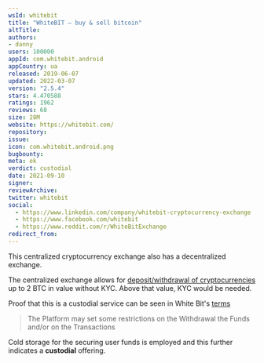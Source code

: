 ```yaml
---
wsId: whitebit
title: "WhiteBIT – buy & sell bitcoin"
altTitle: 
authors:
- danny
users: 100000
appId: com.whitebit.android
appCountry: ua
released: 2019-06-07
updated: 2022-03-07
version: "2.5.4"
stars: 4.470588
ratings: 1962
reviews: 68
size: 28M
website: https://whitebit.com/
repository: 
issue: 
icon: com.whitebit.android.png
bugbounty: 
meta: ok
verdict: custodial
date: 2021-09-10
signer: 
reviewArchive:
twitter: whitebit
social:
  - https://www.linkedin.com/company/whitebit-cryptocurrency-exchange
  - https://www.facebook.com/whitebit
  - https://www.reddit.com/r/WhiteBitExchange
redirect_from:
---
```


This centralized cryptocurrency exchange also has a decentralized exchange. 

The centralized exchange allows for [deposit/withdrawal of cryptocurrencies](https://whitebit.com/faq#22) up to 2 BTC in value without KYC. Above that value, KYC would be needed.

Proof that this is a custodial service can be seen in White Bit's [terms](https://whitebit.com/terms)

> The Platform may set some restrictions on the Withdrawal the Funds and/or on the Transactions

Cold storage for the securing user funds is employed and this further indicates a **custodial** offering. 